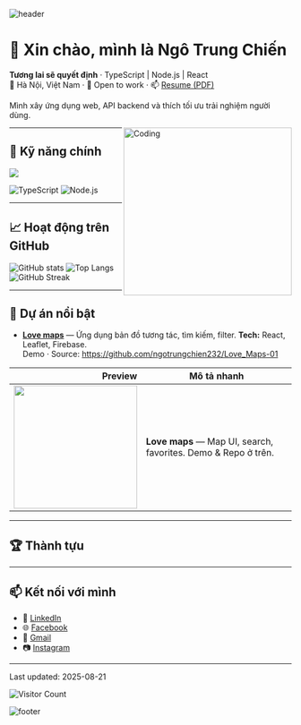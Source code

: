 ![header](https://capsule-render.vercel.app/api?type=waving&color=gradient&height=200&section=header&text=Ng%C3%B4%20Trung%20Chi%E1%BA%BFn%20%F0%9F%9A%80&fontSize=40&fontColor=ffffff&animation=fadeIn&fontAlignY=35)

# 👋 Xin chào, mình là Ngô Trung Chiến
**Tương lai sẽ quyết định** · TypeScript | Node.js | React  
📍 Hà Nội, Việt Nam · 💼 Open to work · 📫 [Resume (PDF)](./CV.pdf)

Mình xây ứng dụng web, API backend và thích tối ưu trải nghiệm người dùng.

<!-- right image -->
<img align="right" alt="Coding" width="300" src="./assets/coding.gif" />

---

## 🔧 Kỹ năng chính
<p>
  <img src="https://skillicons.dev/icons?i=ts,nodejs,react,python,mongodb,git,docker,linux" />
</p>

![TypeScript](https://img.shields.io/badge/TypeScript-Expert-blue?style=for-the-badge&logo=typescript)
![Node.js](https://img.shields.io/badge/Node.js-Advanced-green?style=for-the-badge&logo=node.js)

---

## 📈 Hoạt động trên GitHub
![GitHub stats](https://github-readme-stats.vercel.app/api?username=ngotrungchien232&show_icons=true&theme=radical)
![Top Langs](https://github-readme-stats.vercel.app/api/top-langs/?username=ngotrungchien232&layout=compact&theme=radical)
![GitHub Streak](https://github-readme-streak-stats.herokuapp.com/?user=ngotrungchien232&theme=radical)

---

## 📌 Dự án nổi bật
- **[Love maps](https://ngotrungchien232.github.io/Love_Maps-01/)** — Ứng dụng bản đồ tương tác, tìm kiếm, filter. **Tech:** React, Leaflet, Firebase.  
  Demo · Source: https://github.com/ngotrungchien232/Love_Maps-01

| Preview | Mô tả nhanh |
|---:|---|
| <img src="./assets/lovemap-snap.png" width="220" /> | **Love maps** — Map UI, search, favorites. Demo & Repo ở trên. |

---

## 🏆 Thành tựu


---

## 📫 Kết nối với mình
- 🔗 [LinkedIn](https://linkedin.com/in/yourlinkedin)
- 🌐 [Facebook](https://www.facebook.com/ngotrungchien)
- 📧 [Gmail](mailto:ngotrungchien232@gmail.com)
- 📷 [Instagram](https://www.instagram.com/ngtr_chjen/)

---

Last updated: <!--UPDATED-->2025-08-21

![Visitor Count](https://profile-counter.glitch.me/ngotrungchien232/count.svg)

![footer](https://capsule-render.vercel.app/api?type=waving&color=gradient&height=100&section=footer)
